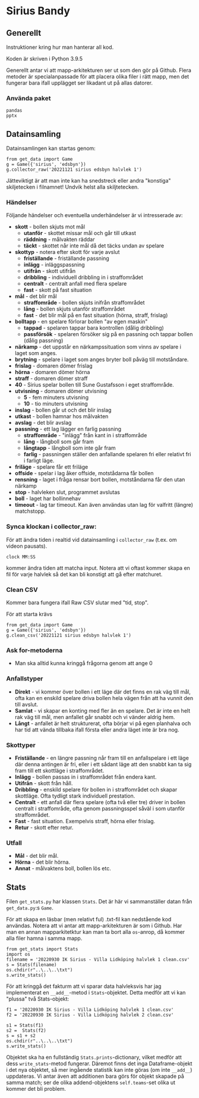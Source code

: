 # Sirius Bandy
## Generellt
Instruktioner kring hur man hanterar all kod. 

Koden är skriven i Python 3.9.5

Generellt antar vi att mapp-arkitekturen ser ut som den gör på Github. Flera metoder är specialanpassade för att placera olika filer i rätt mapp, men det fungerar bara ifall upplägget ser likadant ut på allas datorer. 

### Använda paket
```
pandas
pptx
```

## Datainsamling
Datainsamlingen kan startas genom:
```
from get_data import Game
g = Game({'sirius', 'edsbyn'})
g.collector_raw('20221121 sirius edsbyn halvlek 1')
```
Jätteviktigt är att man inte kan ha snedstreck eller andra "konstiga" skiljetecken i filnamnet! Undvik helst alla skiljtetecken.


### Händelser
Följande händelser och eventuella underhändelser är vi intresserade av:
* **skott** - bollen skjuts mot mål
  * **utanför** - skottet missar mål och går till utkast
  * **räddning** - målvakten räddar
  * **täckt** - skottet når inte mål då det täcks undan av spelare
* **skottyp** - notera efter skott för varje avslut
  * **friställande** - friställande passning
  * **inlägg** - inläggspassning
  * **utifrån** - skott utifrån
  * **dribbling** - individuell dribbling in i straffområdet
  * **centralt** - centralt anfall med flera spelare
  * **fast** - skott på fast situation
* **mål** - det blir mål
  * **straffområde** - bollen skjuts inifrån straffområdet 
  * **lång** - bollen skjuts utanför straffområdet
  * **fast** - det blir mål på en fast situation (hörna, straff, frislag)
* **bolltapp** - en spelare förlorar bollen "av egen maskin"
  * **tappad** - spelaren tappar bara kontrollen (dålig dribbling)
  * **passförsök** - spelaren försöker sig på en passning och tappar bollen (dålig passning)
* **närkamp** - det uppstår en närkampssituation som vinns av spelare i laget som anges. 
* **brytning** - spelare i laget som anges bryter boll påväg till motståndare.
* **frislag** - domaren dömer frislag
* **hörna** - domaren dömer hörna
* **straff** - domaren dömer straff
* **40** - Sirius spelar bollen till Sune Gustafsson i eget straffområde. 
* **utvisning** - domaren dömer utvisning
  * **5** - fem minuters utvisning
  * **10** - tio minuters utvisning 
* **inslag** - bollen går ut och det blir inslag
* **utkast** - bollen hamnar hos målvakten
* **avslag** - det blir avslag
* **passning** - ett lag lägger en farlig passning 
  * **straffområde** - "inlägg" från kant in i straffområde
  * **lång** - långboll som går fram
  * **långtapp** - långboll som inte går fram
  * **farlig** - passningen ställer den anfallande spelaren fri eller relativt fri i farligt läge. 
* **friläge** - spelare får ett friläge
* **offside** - spelar i lag åker offside, motstådarna får bollen
* **rensning** - laget i fråga rensar bort bollen, motståndarna får den utan närkamp
* **stop** - halvleken slut, programmet avslutas
* **boll** - laget har bollinnehav
* **timeout** - lag tar timeout. Kan även användas utan lag för valfritt (längre) matchstopp. 

### Synca klockan i collector_raw:
För att ändra tiden i realtid vid datainsamling i ```collector_raw``` (t.ex. om videon pausats).
```
clock MM:SS
```
kommer ändra tiden att matcha input. Notera att vi oftast kommer skapa en fil för varje halvlek så det kan bli konstigt att gå efter matchuret. 

### Clean CSV
Kommer bara fungera ifall Raw CSV slutar med "tid, stop".

För att starta krävs
```
from get_data import Game
g = Game({'sirius', 'edsbyn'})
g.clean_csv('20221121 sirius edsbyn halvlek 1')
```

### Ask for-metoderna
* Man ska alltid kunna kringgå frågorna genom att ange 0

### Anfallstyper
* **Direkt** -  vi kommer över bollen i ett läge där det finns en rak väg till mål, ofta kan en enskild spelare driva bollen hela vägen från att ha vunnit den till avslut.
* **Samlat** - vi skapar en konting med fler än en spelare. Det är inte en helt rak väg till mål, men anfallet går snabbt och vi vänder aldrig hem.
* **Långt** - anfallet är helt strukturerat, ofta börjar vi på egen planhalva och har tid att vända tillbaka ifall första eller andra läget inte är bra nog.

### Skottyper
* **Friställande** - en längre passning når fram till en anfallspelare i ett läge där denna antingen är fri, eller i ett sådant läge att den snabbt kan ta sig fram till ett skottläge i straffområdet.
* **Inlägg** - bollen passas in i straffområdet från endera kant. 
* **Utifrån** - skott från håll. 
* **Dribbling** - enskild spelare för bollen in i straffområdet och skapar skottläge. Ofta tydligt stark individuell prestation. 
* **Centralt** - ett anfall där flera spelare (ofta två eller tre) driver in bollen centralt i straffområde, ofta genom passningsspel såväl i som utanför straffområdet.
* **Fast** - fast situation. Exempelvis straff, hörna eller frislag. 
* **Retur** - skott efter retur. 

### Utfall
* **Mål** - det blir mål.
* **Hörna** - det blir hörna.
* **Annat** - målvaktens boll, bollen lös etc.


## Stats
Filen ```get_stats.py``` har klassen ```Stats```. Det är här vi sammanställer datan från ```get_data.py```:s ```Game```. 

För att skapa en läsbar (men relativt ful) .txt-fil kan nedstående kod användas. Notera att vi antar att mapp-arkitekturen är som i Github. Har man en annan mapparkitetktur kan man ta bort alla ```os```-anrop, då kommer alla filer hamna i samma mapp.

```
from get_stats import Stats
import os
filename = '20220930 IK Sirius - Villa Lidköping halvlek 1 clean.csv'
s = Stats(filename)
os.chdir(r"..\..\..\txt") 
s.write_stats()
```

För att kringgå det fakturm att vi sparar data halvleksvis har jag implementerat en ```__add__```-metod i ```Stats```-objektet. Detta medför att vi kan "plussa" två Stats-objekt:
 ```
 f1 = '20220930 IK Sirius - Villa Lidköping halvlek 1 clean.csv'
 f2 = '20220930 IK Sirius - Villa Lidköping halvlek 2 clean.csv'

 s1 = Stats(f1) 
 s2 =  Stats(f2)
 s = s1 + s2
 os.chdir(r"..\..\..\txt") 
 s.write_stats()
 ``` 
 Objektet ska ha en fullständig ```Stats.prints```-dictionary, vilket medför att dess ```write_stats```-metod fungerar. Däremot finns det inga Dataframe-objekt i det nya objektet, så mer ingående statistik kan inte göras (om inte ```__add__```) uppdateras. Vi antar även att additionen bara görs för objekt skapade på samma match; ser de olika addend-objektens ```self.teams```-set olika ut kommer det bli problem. 
